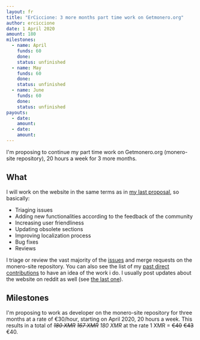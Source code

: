 ```yaml
---
layout: fr
title: "ErCiccione: 3 more months part time work on Getmonero.org"
author: erciccione
date: 1 April 2020
amount: 180
milestones:
  - name: April
    funds: 60
    done: 
    status: unfinished
  - name: May
    funds: 60
    done: 
    status: unfinished
  - name: June
    funds: 60
    done:
    status: unfinished
payouts:
  - date:
    amount: 
  - date:
    amount:
---
```


I'm proposing to continue my part time work on Getmonero.org (monero-site repository), 20 hours a week for 3 more months.

## What
I will work on the website in the same terms as in [my last proposal](https://repo.getmonero.org/monero-project/ccs-proposals/-/merge_requests/111), so basically:

- Triaging issues
- Adding new functionalities according to the feedback of the community
- Increasing user friendliness
- Updating obsolete sections
- Improving localization process
- Bug fixes
- Reviews

I triage or review the vast majority of the [issues](https://repo.getmonero.org/monero-project/monero-site/-/issues) and merge requests on the monero-site repository. You can also see the list of my [past direct contributions](https://repo.getmonero.org/monero-project/monero-site/-/merge_requests?scope=all&utf8=%E2%9C%93&state=merged&author_username=erciccione) to have an idea of the work i do. I usually post updates about the website on reddit as well (see [the last one](https://www.reddit.com/r/Monero/comments/fetf6z/getmoneroorg_updated_fixed_meta_tags_updated/)).

## Milestones
I'm proposing to work as developer on the monero-site repository for three months at a rate of €30/hour, starting on April 2020, 20 hours a week. This results in a total of *~~180 XMR~~* *~~167 XMR~~* *180 XMR* at the rate 1 XMR = ~~€40~~ ~~€43~~ €40.
